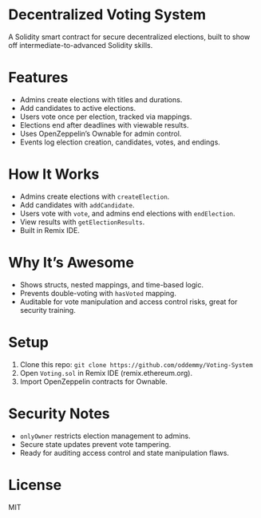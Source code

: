 
# Decentralized Voting System
A Solidity smart contract for secure decentralized elections, built to show off intermediate-to-advanced Solidity skills.

# Features
- Admins create elections with titles and durations.
- Add candidates to active elections.
- Users vote once per election, tracked via mappings.
- Elections end after deadlines with viewable results.
- Uses OpenZeppelin’s Ownable for admin control.
- Events log election creation, candidates, votes, and endings.

# How It Works
- Admins create elections with `createElection`.
- Add candidates with `addCandidate`.
- Users vote with `vote`, and admins end elections with `endElection`.
- View results with `getElectionResults`.
- Built in Remix IDE.

# Why It’s Awesome
- Shows structs, nested mappings, and time-based logic.
- Prevents double-voting with `hasVoted` mapping.
- Auditable for vote manipulation and access control risks, great for security training.

# Setup
1. Clone this repo: `git clone https://github.com/oddemmy/Voting-System`
2. Open `Voting.sol` in Remix IDE (remix.ethereum.org).
3. Import OpenZeppelin contracts for Ownable.

# Security Notes
- `onlyOwner` restricts election management to admins.
- Secure state updates prevent vote tampering.
- Ready for auditing access control and state manipulation flaws.

# License
MIT
